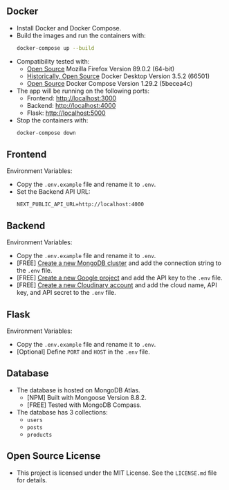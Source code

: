 ## Docker

- Install Docker and Docker Compose.
- Build the images and run the containers with:
    ```sh
    docker-compose up --build
    ```
- Compatibility tested with:
    - [Open Source](https://github.com/mozilla/) Mozilla Firefox Version 89.0.2 (64-bit)
    - [Historically, Open Source](https://github.com/docker) Docker Desktop Version 3.5.2 (66501)
    - [Open Source](https://github.com/docker) Docker Compose Version 1.29.2 (5becea4c)
- The app will be running on the following ports:
    - Frontend: [http://localhost:3000](http://localhost:3000)
    - Backend: [http://localhost:4000](http://localhost:4000)
    - Flask: [http://localhost:5000](http://localhost:5000)
- Stop the containers with:
    ```sh
    docker-compose down
    ```

## Frontend

Environment Variables:
- Copy the `.env.example` file and rename it to `.env`.
- Set the Backend API URL:
    ```env
    NEXT_PUBLIC_API_URL=http://localhost:4000
    ```

## Backend

Environment Variables:
- Copy the `.env.example` file and rename it to `.env`.
- [FREE] [Create a new MongoDB cluster](https://www.mongodb.com/) and add the connection string to the `.env` file.
- [FREE] [Create a new Google project](https://ai.google.dev/gemini-api/docs/api-key) and add the API key to the `.env` file.
- [FREE] [Create a new Cloudinary account](https://cloudinary.com/) and add the cloud name, API key, and API secret to the `.env` file.

## Flask

Environment Variables:
- Copy the `.env.example` file and rename it to `.env`.
- [Optional] Define `PORT` and `HOST` in the `.env` file.

## Database

- The database is hosted on MongoDB Atlas.
    - [NPM] Built with Mongoose Version 8.8.2.
    - [FREE] Tested with MongoDB Compass.
- The database has 3 collections:
    - `users`
    - `posts`
    - `products`

## Open Source License

- This project is licensed under the MIT License. See the `LICENSE.md` file for details.
